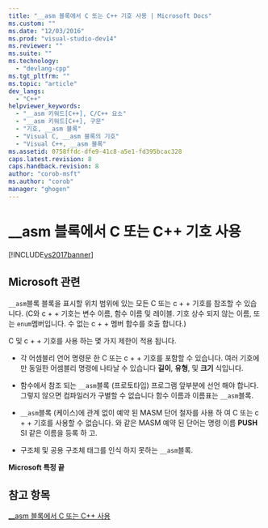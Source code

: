```yaml
---
title: "__asm 블록에서 C 또는 C++ 기호 사용 | Microsoft Docs"
ms.custom: ""
ms.date: "12/03/2016"
ms.prod: "visual-studio-dev14"
ms.reviewer: ""
ms.suite: ""
ms.technology: 
  - "devlang-cpp"
ms.tgt_pltfrm: ""
ms.topic: "article"
dev_langs: 
  - "C++"
helpviewer_keywords: 
  - "__asm 키워드[C++], C/C++ 요소"
  - "__asm 키워드[C++], 구문"
  - "기호, __asm 블록"
  - "Visual C, __asm 블록의 기호"
  - "Visual C++, __asm 블록"
ms.assetid: 0758ffdc-dfe9-41c8-a5e1-fd395bcac328
caps.latest.revision: 8
caps.handback.revision: 8
author: "corob-msft"
ms.author: "corob"
manager: "ghogen"
---
```

# __asm 블록에서 C 또는 C++ 기호 사용
[!INCLUDE[vs2017banner](../../assembler/inline/includes/vs2017banner.md)]

## Microsoft 관련  
 `__asm`블록 블록을 표시할 위치 범위에 있는 모든 C 또는 c \+ \+ 기호를 참조할 수 있습니다.  \(C와 c \+ \+ 기호는 변수 이름, 함수 이름 및 레이블. 기호 상수 되지 않는 이름, 또는  `enum`멤버입니다.  수 없는 c \+ \+ 멤버 함수를 호출 합니다.\)  
  
 C 및 c \+ \+ 기호를 사용 하는 몇 가지 제한이 적용 됩니다.  
  
-   각 어셈블리 언어 명령문 한 C 또는 c \+ \+ 기호를 포함할 수 있습니다.  여러 기호에만 동일한 어셈블리 명령에 나타날 수 있습니다  **길이**,  **유형**, 및  **크기** 식입니다.  
  
-   함수에서 참조 되는  `__asm`블록 \(프로토타입\) 프로그램 앞부분에 선언 해야 합니다.  그렇지 않으면 컴파일러가 구별할 수 없습니다 함수 이름과 이름표는  `__asm`블록.  
  
-   `__asm`블록 \(케이스\)에 관계 없이 예약 된 MASM 단어 철자를 사용 하 여 C 또는 c \+ \+ 기호를 사용할 수 없습니다.  와 같은 MASM 예약 된 단어는 명령 이름  **PUSH** SI 같은 이름을 등록 하 고.  
  
-   구조체 및 공용 구조체 태그를 인식 하지 못하는  `__asm`블록.  
  
 **Microsoft 특정 끝**  
  
## 참고 항목  
 [\_\_asm 블록에서 C 또는 C\+\+ 사용](../../assembler/inline/using-c-or-cpp-in-asm-blocks.md)